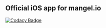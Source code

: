 ## Official iOS app for mangel.io

[![Codacy Badge](https://api.codacy.com/project/badge/Grade/97ca4bc4209941438ab53b975ce3342f)](https://app.codacy.com/app/juliand665/iOS?utm_source=github.com&utm_medium=referral&utm_content=mangelio/iOS&utm_campaign=badger)

